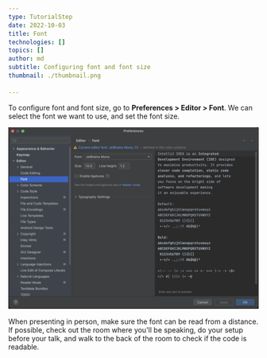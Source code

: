 ```yaml
---
type: TutorialStep
date: 2022-10-03
title: Font
technologies: []
topics: []
author: md
subtitle: Configuring font and font size
thumbnail: ./thumbnail.png

---
```


To configure font and font size, go to **Preferences > Editor > Font**. We can select the font we want to use, and set the font size.

![Configure Font and Font size](font.png)

When presenting in person, make sure the font can be read from a distance. If possible, check out the room where you'll be speaking, do your setup before your talk, and walk to the back of the room to check if the code is readable.
